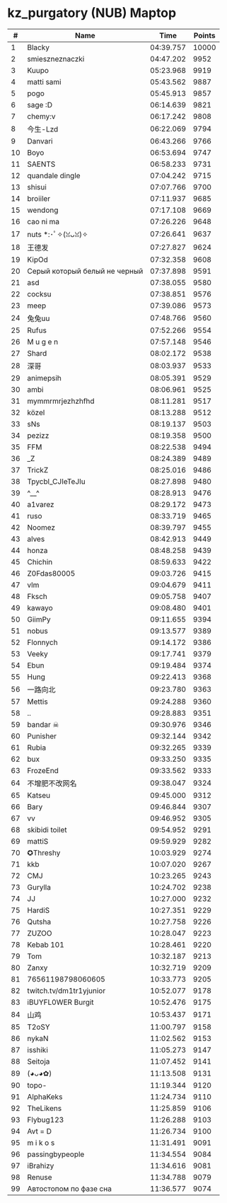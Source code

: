 # kz_purgatory (NUB) Maptop

|  # | Name | Time | Points |
|-------------- | -------------- | -------------- | -------------- | 
| 1 | Blacky | 04:39.757 | 10000 | 
| 2 | smieszneznaczki | 04:47.202 | 9952 | 
| 3 | Kuupo | 05:23.968 | 9919 | 
| 4 | matti sami | 05:43.562 | 9887 | 
| 5 | pogo | 05:45.913 | 9857 | 
| 6 | sage :D | 06:14.639 | 9821 | 
| 7 | chemy:v | 06:17.242 | 9808 | 
| 8 | 今生-Lzd | 06:22.069 | 9794 | 
| 9 | Danvari | 06:43.266 | 9766 | 
| 10 | Boyo | 06:53.694 | 9747 | 
| 11 | SAENTS | 06:58.233 | 9731 | 
| 12 | quandale dingle | 07:04.242 | 9715 | 
| 13 | shisui | 07:07.766 | 9700 | 
| 14 | broiiler | 07:11.937 | 9685 | 
| 15 | wendong | 07:17.108 | 9669 | 
| 16 | cao ni ma | 07:26.226 | 9648 | 
| 17 | nuts *:･ﾟ✧(ꈍᴗꈍ)✧ | 07:26.641 | 9637 | 
| 18 | 王德发 | 07:27.827 | 9624 | 
| 19 | KipOd | 07:32.358 | 9608 | 
| 20 | Серый который белый не черный | 07:37.898 | 9591 | 
| 21 | asd | 07:38.055 | 9580 | 
| 22 | cocksu | 07:38.851 | 9576 | 
| 23 | meep | 07:39.086 | 9573 | 
| 24 | 兔兔uu | 07:48.766 | 9560 | 
| 25 | Rufus | 07:52.266 | 9554 | 
| 26 | M u g e n | 07:57.148 | 9546 | 
| 27 | Shard | 08:02.172 | 9538 | 
| 28 | 深哥 | 08:03.937 | 9533 | 
| 29 | animepsih | 08:05.391 | 9529 | 
| 30 | ambi | 08:06.961 | 9525 | 
| 31 | mymmrmrjezhzhfhd | 08:11.281 | 9517 | 
| 32 | közel | 08:13.288 | 9512 | 
| 33 | sNs | 08:19.137 | 9503 | 
| 34 | pezizz | 08:19.358 | 9500 | 
| 35 | FFM | 08:22.538 | 9494 | 
| 36 | _Z | 08:24.389 | 9489 | 
| 37 | TrickZ | 08:25.016 | 9486 | 
| 38 | Tpycbl_CJIeTeJIu | 08:27.898 | 9480 | 
| 39 | ^__^ | 08:28.913 | 9476 | 
| 40 | a1varez | 08:29.172 | 9473 | 
| 41 | ruso | 08:33.719 | 9465 | 
| 42 | Noomez | 08:39.797 | 9455 | 
| 43 | alves | 08:42.913 | 9449 | 
| 44 | honza | 08:48.258 | 9439 | 
| 45 | Chichin | 08:59.633 | 9422 | 
| 46 | Z0Fdas80005 | 09:03.726 | 9415 | 
| 47 | vlm | 09:04.679 | 9411 | 
| 48 | Fksch | 09:05.758 | 9407 | 
| 49 | kawayo | 09:08.480 | 9401 | 
| 50 | GiimPy | 09:11.655 | 9394 | 
| 51 | nobus | 09:13.577 | 9389 | 
| 52 | Flonnych | 09:14.172 | 9386 | 
| 53 | Veeky | 09:17.741 | 9379 | 
| 54 | Ebun | 09:19.484 | 9374 | 
| 55 | Hung | 09:22.413 | 9368 | 
| 56 | 一路向北 | 09:23.780 | 9363 | 
| 57 | Mettis | 09:24.288 | 9360 | 
| 58 | .. | 09:28.883 | 9351 | 
| 59 | bandar ☠ | 09:30.976 | 9346 | 
| 60 | Punisher | 09:32.144 | 9342 | 
| 61 | Rubia | 09:32.265 | 9339 | 
| 62 | bux | 09:33.250 | 9335 | 
| 63 | FrozeEnd | 09:33.562 | 9333 | 
| 64 | 不增肥不改网名 | 09:38.047 | 9324 | 
| 65 | Katseu | 09:45.000 | 9312 | 
| 66 | Bary | 09:46.844 | 9307 | 
| 67 | vv | 09:46.952 | 9305 | 
| 68 | skibidi toilet | 09:54.952 | 9291 | 
| 69 | mattiS | 09:59.929 | 9282 | 
| 70 | ✪Threshy | 10:03.929 | 9274 | 
| 71 | kkb | 10:07.020 | 9267 | 
| 72 | CMJ | 10:23.265 | 9243 | 
| 73 | Gurylla | 10:24.702 | 9238 | 
| 74 | JJ | 10:27.000 | 9232 | 
| 75 | HardiS | 10:27.351 | 9229 | 
| 76 | Qutsha | 10:27.758 | 9226 | 
| 77 | ZUZOO | 10:28.047 | 9223 | 
| 78 | Kebab 101 | 10:28.461 | 9220 | 
| 79 | Tom | 10:32.187 | 9213 | 
| 80 | Zanxy | 10:32.719 | 9209 | 
| 81 | 76561198798060605 | 10:33.773 | 9205 | 
| 82 | twitch.tv/dm1tr1yjunior | 10:52.077 | 9178 | 
| 83 | iBUYFL0WER Burgit | 10:52.476 | 9175 | 
| 84 | 山鸡 | 10:53.437 | 9171 | 
| 85 | T2oSY | 11:00.797 | 9158 | 
| 86 | nykaN | 11:02.562 | 9153 | 
| 87 | isshiki | 11:05.273 | 9147 | 
| 88 | Seitoja | 11:07.452 | 9141 | 
| 89 | (◕ᴗ◕✿) | 11:13.508 | 9131 | 
| 90 | topo- | 11:19.344 | 9120 | 
| 91 | AlphaKeks | 11:24.734 | 9110 | 
| 92 | TheLikens | 11:25.859 | 9106 | 
| 93 | Flybug123 | 11:26.288 | 9103 | 
| 94 | Avt = D | 11:26.734 | 9100 | 
| 95 | m i k o s | 11:31.491 | 9091 | 
| 96 | passingbypeople | 11:34.554 | 9084 | 
| 97 | iBrahizy | 11:34.616 | 9081 | 
| 98 | Renuse | 11:34.788 | 9079 | 
| 99 | Автостопом по фазе сна | 11:36.577 | 9074 | 

